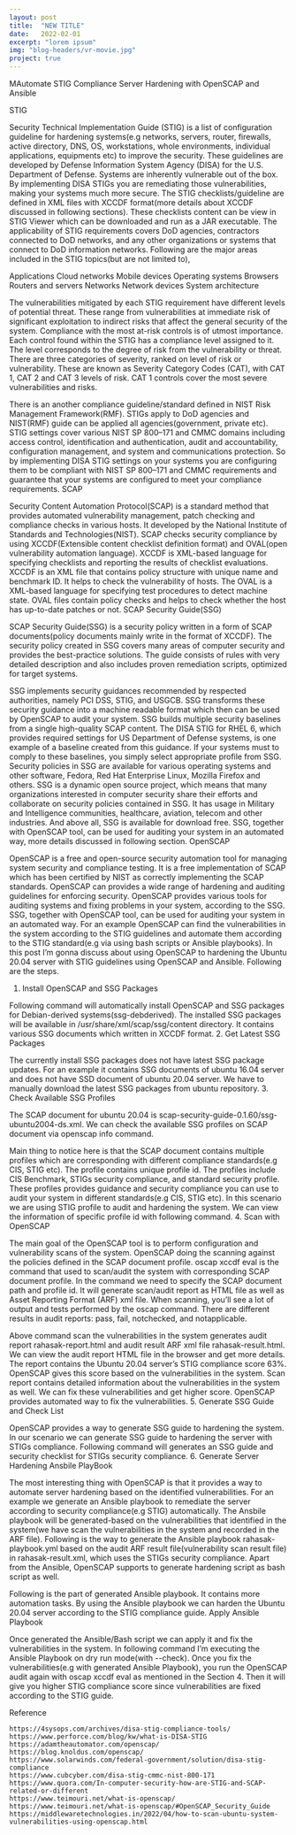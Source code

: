 ```yaml
---
layout: post
title:  "NEW TITLE"
date:   2022-02-01
excerpt: "lorem ipsum"
img: "blog-headers/vr-movie.jpg" 
project: true  
---
```


MAutomate STIG Compliance Server Hardening with OpenSCAP and Ansible

STIG

Security Technical Implementation Guide (STIG) is a list of configuration guideline for hardening systems(e.g networks, servers, router, firewalls, active directory, DNS, OS, workstations, whole environments, individual applications, equipments etc) to improve the security. These guidelines are developed by Defense Information System Agency (DISA) for the U.S. Department of Defense. Systems are inherently vulnerable out of the box. By implementing DISA STIGs you are remediating those vulnerabilities, making your systems much more secure. The STIG checklists/guideline are defined in XML files with XCCDF format(more details about XCCDF discussed in following sections). These checklists content can be view in STIG Viewer which can be downloaded and run as a JAR executable. The applicability of STIG requirements covers DoD agencies, contractors connected to DoD networks, and any other organizations or systems that connect to DoD information networks. Following are the major areas included in the STIG topics(but are not limited to),

Applications
Cloud networks
Mobile devices
Operating systems
Browsers
Routers and servers
Networks
Network devices
System architecture

The vulnerabilities mitigated by each STIG requirement have different levels of potential threat. These range from vulnerabilities at immediate risk of significant exploitation to indirect risks that affect the general security of the system. Compliance with the most at-risk controls is of utmost importance. Each control found within the STIG has a compliance level assigned to it. The level corresponds to the degree of risk from the vulnerability or threat. There are three categories of severity, ranked on level of risk or vulnerability. These are known as Severity Category Codes (CAT), with CAT 1, CAT 2 and CAT 3 levels of risk. CAT 1 controls cover the most severe vulnerabilities and risks.

There is an another compliance guideline/standard defined in NIST Risk Management Framework(RMF). STIGs apply to DoD agencies and NIST(RMF) guide can be applied all agencies(government, private etc). STIG settings cover various NIST SP 800–171 and CMMC domains including access control, identification and authentication, audit and accountability, configuration management, and system and communications protection. So by implementing DISA STIG settings on your systems you are configuring them to be compliant with NIST SP 800–171 and CMMC requirements and guarantee that your systems are configured to meet your compliance requirements.
SCAP

Security Content Automation Protocol(SCAP) is a standard method that provides automated vulnerability management, patch checking and compliance checks in various hosts. It developed by the National Institute of Standards and Technologies(NIST). SCAP checks security compliance by using XCCDF(Extensible content checklist definition format) and OVAL(open vulnerability automation language). XCCDF is XML-based language for specifying checklists and reporting the results of checklist evaluations. XCCDF is an XML file that contains policy structure with unique name and benchmark ID. It helps to check the vulnerability of hosts. The OVAL is a XML-based language for specifying test procedures to detect machine state. OVAL files contain policy checks and helps to check whether the host has up-to-date patches or not.
SCAP Security Guide(SSG)

SCAP Security Guide(SSG) is a security policy written in a form of SCAP documents(policy documents mainly write in the format of XCCDF). The security policy created in SSG covers many areas of computer security and provides the best-practice solutions. The guide consists of rules with very detailed description and also includes proven remediation scripts, optimized for target systems.

SSG implements security guidances recommended by respected authorities, namely PCI DSS, STIG, and USGCB. SSG transforms these security guidance into a machine readable format which then can be used by OpenSCAP to audit your system. SSG builds multiple security baselines from a single high-quality SCAP content. The DISA STIG for RHEL 6, which provides required settings for US Department of Defense systems, is one example of a baseline created from this guidance. If your systems must to comply to these baselines, you simply select appropriate profile from SSG. Security policies in SSG are available for various operating systems and other software, Fedora, Red Hat Enterprise Linux, Mozilla Firefox and others. SSG is a dynamic open source project, which means that many organizations interested in computer security share their efforts and collaborate on security policies contained in SSG. It has usage in Military and Intelligence communities, healthcare, aviation, telecom and other industries. And above all, SSG is available for download free. SSG, together with OpenSCAP tool, can be used for auditing your system in an automated way, more details discussed in following section.
OpenSCAP

OpenSCAP is a free and open-source security automation tool for managing system security and compliance testing. It is a free implementation of SCAP which has been certified by NIST as correctly implementing the SCAP standards. OpenSCAP can provides a wide range of hardening and auditing guidelines for enforcing security. OpenSCAP provides various tools for auditing systems and fixing problems in your system, according to the SSG. SSG, together with OpenSCAP tool, can be used for auditing your system in an automated way. For an example OpenSCAP can find the vulnerabilities in the system according to the STIG guidelines and automate them according to the STIG standard(e.g via using bash scripts or Ansible playbooks). In this post I’m gonna discuss about using OpenSCAP to hardening the Ubuntu 20.04 server with STIG guidelines using OpenSCAP and Ansible. Following are the steps.
1. Install OpenSCAP and SSG Packages

Following command will automatically install OpenSCAP and SSG packages for Debian-derived systems(ssg-debderived). The installed SSG packages will be available in /usr/share/xml/scap/ssg/content directory. It contains various SSG documents which written in XCCDF format.
2. Get Latest SSG Packages

The currently install SSG packages does not have latest SSG package updates. For an example it contains SSG documents of ubuntu 16.04 server and does not have SSD document of ubuntu 20.04 server. We have to manually download the latest SSG packages from ubuntu repository.
3. Check Available SSG Profiles

The SCAP document for ubuntu 20.04 is scap-security-guide-0.1.60/ssg-ubuntu2004-ds.xml. We can check the available SSG profiles on SCAP document via openscap info command.

Main thing to notice here is that the SCAP document contains multiple profiles which are corresponding with different compliance standards(e.g CIS, STIG etc). The profile contains unique profile id. The profiles include CIS Benchmark, STIGs security compliance, and standard security profile. These profiles provides guidance and security compliance you can use to audit your system in different standards(e.g CIS, STIG etc). In this scenario we are using STIG profile to audit and hardening the system. We can view the information of specific profile id with following command.
4. Scan with OpenSCAP

The main goal of the OpenSCAP tool is to perform configuration and vulnerability scans of the system. OpenSCAP doing the scanning against the policies defined in the SCAP document profile. oscap xccdf eval is the command that used to scan/audit the system with corresponding SCAP document profile. In the command we need to specify the SCAP document path and profile id. It will generate scan/audit report as HTML file as well as Asset Reporting Format (ARF) xml file. When scanning, you’ll see a lot of output and tests performed by the oscap command. There are different results in audit reports: pass, fail, notchecked, and notapplicable.

Above command scan the vulnerabilities in the system generates audit report rahasak-report.html and audit result ARF xml file rahasak-result.html. We can view the audit report HTML file in the browser and get more details. The report contains the Ubuntu 20.04 server’s STIG compliance score 63%. OpenSCAP gives this score based on the vulnerabilities in the system. Scan report contains detailed information about the vulnerabilities in the system as well. We can fix these vulnerabilities and get higher score. OpenSCAP provides automated way to fix the vulnerabilities.
5. Generate SSG Guide and Check List

OpenSCAP provides a way to generate SSG guide to hardening the system. In our scenario we can generate SSG guide to hardening the server with STIGs compliance. Following command will generates an SSG guide and security checklist for STIGs security compliance.
6. Generate Server Hardening Ansbile PlayBook

The most interesting thing with OpenSCAP is that it provides a way to automate server hardening based on the identified vulnerabilities. For an example we generate an Ansible playbook to remediate the server according to security compliance(e.g STIG) automatically. The Ansbile playbook will be generated-based on the vulnerabilities that identified in the system(we have scan the vulnerabilities in the system and recorded in the ARF file). Following is the way to generate the Ansible playbook rahasak-playbook.yml based on the audit ARF result file(vulnerability scan result file) in rahasak-result.xml, which uses the STIGs security compliance. Apart from the Ansible, OpenSCAP supports to generate hardening script as bash script as well.

Following is the part of generated Ansible playbook. It contains more automation tasks. By using the Ansible playbook we can harden the Ubuntu 20.04 server according to the STIG compliance guide.
Apply Ansible Playbook

Once generated the Ansible/Bash script we can apply it and fix the vulnerabilities in the system. In following command I’m executing the Ansible Playbook on dry run mode(with --check). Once you fix the vulnerabilities(e.g with generated Ansible Playbook), you run the OpenSCAP audit again with oscap xccdf eval as mentioned in the Section 4. Then it will give you higher STIG compliance score since vulnerabilities are fixed according to the STIG guide.



Reference

    https://4sysops.com/archives/disa-stig-compliance-tools/
    https://www.perforce.com/blog/kw/what-is-DISA-STIG
    https://adamtheautomator.com/openscap/
    https://blog.knoldus.com/openscap/
    https://www.solarwinds.com/federal-government/solution/disa-stig-compliance
    https://www.cubcyber.com/disa-stig-cmmc-nist-800-171
    https://www.quora.com/In-computer-security-how-are-STIG-and-SCAP-related-or-different
    https://www.teimouri.net/what-is-openscap/
    https://www.teimouri.net/what-is-openscap/#OpenSCAP_Security_Guide
    https://middlewaretechnologies.in/2022/04/how-to-scan-ubuntu-system-vulnerabilities-using-openscap.html

    